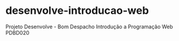 # desenvolve-introducao-web

Projeto Desenvolve - Bom Despacho
Introdução a Programação Web
PDBD020
